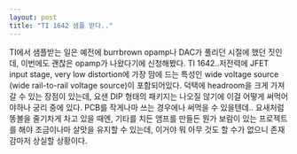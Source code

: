 ```yaml
---
layout: post
title: "TI 1642 샘플 받다.."
---
```


TI에서 샘플받는 일은 예전에 burrbrown opamp나 DAC가 풀리던 시절에 했던 짓인데, 이번에도 괜찮은 opamp가 나왔다기에 신청해봤다. 
TI 1642..저전력에 JFET input stage, very low distortion에 가장 맘에 드는 특성인 wide voltage source (wide rail-to-rail voltage source)이 포함되어있다.
덕택에 headroom을 크게 가져갈 수 있는 장점이 있는데, 요샌 DIP 형태의 패키지는 나오질 않기에 이걸 어떻게 써먹어야하나 궁리 중에 있다. PCB를 작게나마 쓰는 경우에나 써먹을 수 있을텐데..
요새처럼 똥볼을 줄기차게 차고 있을 때엔, 기타를 치든 앰프를 만들든 뭔가 보람이 있는 프로젝트를 해야 조금이나마 살맛을 유지할 수 있는데, 이거야 뭐 아무 것도 할 수가 없으니 존재감마저 상실할 상황이다. 

